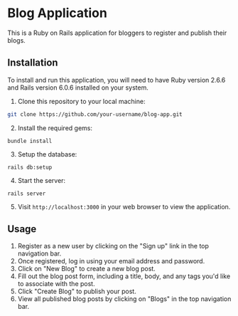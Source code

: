 # Blog Application
This is a Ruby on Rails application for bloggers to register and publish their blogs.

## Installation
To install and run this application, you will need to have Ruby version 2.6.6 and Rails version 6.0.6 installed on your system.

1. Clone this repository to your local machine:

```bash
git clone https://github.com/your-username/blog-app.git
```
2. Install the required gems:
```
bundle install
```
3. Setup the database:
```arduino
rails db:setup
```
4. Start the server:
```
rails server
```
5. Visit `http://localhost:3000` in your web browser to view the application.
## Usage
1. Register as a new user by clicking on the "Sign up" link in the top navigation bar.
2. Once registered, log in using your email address and password.
3. Click on "New Blog" to create a new blog post.
4. Fill out the blog post form, including a title, body, and any tags you'd like to associate with the post.
5. Click "Create Blog" to publish your post.
6. View all published blog posts by clicking on "Blogs" in the top navigation bar.





